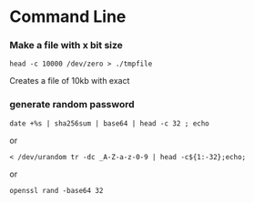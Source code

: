 # Command Line

### Make a file with x bit size
```
head -c 10000 /dev/zero > ./tmpfile
```
Creates a file of 10kb with exact


### generate random password 

```
date +%s | sha256sum | base64 | head -c 32 ; echo
```
or
```
< /dev/urandom tr -dc _A-Z-a-z-0-9 | head -c${1:-32};echo;
```
or
```
openssl rand -base64 32
```

